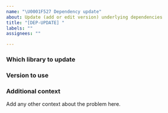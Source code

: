 ```yaml
---
name: "\U0001F527 Dependency update"
about: Update (add or edit version) underlying dependencies
title: "[DEP-UPDATE] "
labels: ""
assignees: ""

---
```


### Which library to update
<!-- Check https://github.com/mlcommons/GaNDLF/blob/master/setup.py
-->

### Version to use
<!-- This can be a specific version (such as for a `core` dependency like PyTorch) 
or can be left blank to maximize compatibility (such as for medcam)
-->

### Additional context
Add any other context about the problem here.
